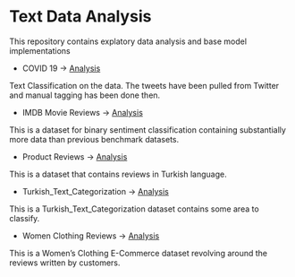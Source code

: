 # Text Data Analysis
This repository contains explatory data analysis and base model implementations

* COVID 19 -> [Analysis](Covid19/)

Text Classification on the data. The tweets have been pulled from Twitter and manual tagging has been done then.

* IMDB Movie Reviews -> [Analysis](IMDB_Movie_Reviews/)

This is a dataset for binary sentiment classification containing substantially more data than previous benchmark datasets.

* Product Reviews -> [Analysis](Product_Reviews/)

This is a dataset that contains reviews in Turkish language. 

* Turkish_Text_Categorization -> [Analysis](Turkish_Text_Categorization/)

This is a Turkish_Text_Categorization dataset contains some area to classify.

* Women Clothing Reviews -> [Analysis](Womens_Clothing_E-Commerce/)

This is a Women’s Clothing E-Commerce dataset revolving around the reviews written by customers.
